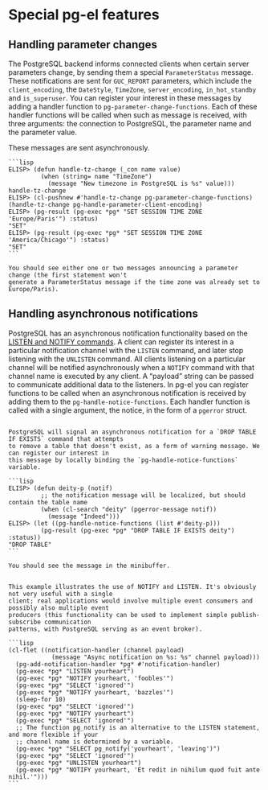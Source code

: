 # Special pg-el features 


## Handling parameter changes

The PostgreSQL backend informs connected clients when certain server parameters change, by sending
them a special `ParameterStatus` message. These notifications are sent for `GUC_REPORT` parameters,
which include the `client_encoding`, the `DateStyle`, `TimeZone`, `server_encoding`,
`in_hot_standby` and `is_superuser`. You can register your interest in these messages by adding a
handler function to `pg-parameter-change-functions`. Each of these handler functions will be called
when such as message is received, with three arguments: the connection to PostgreSQL, the parameter
name and the parameter value.

These messages are sent asynchronously. 


~~~admonish example title="Handling changes to session timezone"
```lisp
ELISP> (defun handle-tz-change (_con name value)
         (when (string= name "TimeZone")
           (message "New timezone in PostgreSQL is %s" value)))
handle-tz-change
ELISP> (cl-pushnew #'handle-tz-change pg-parameter-change-functions)
(handle-tz-change pg-handle-parameter-client-encoding)
ELISP> (pg-result (pg-exec *pg* "SET SESSION TIME ZONE 'Europe/Paris'") :status)
"SET"
ELISP> (pg-result (pg-exec *pg* "SET SESSION TIME ZONE 'America/Chicago'") :status)
"SET"
```

You should see either one or two messages announcing a parameter change (the first statement won't
generate a ParameterStatus message if the time zone was already set to Europe/Paris).

~~~


## Handling asynchronous notifications

PostgreSQL has an asynchronous notification functionality based on the [LISTEN and NOTIFY
commands](https://www.postgresql.org/docs/current/libpq-notify.html). A client can register its
interest in a particular notification channel with the `LISTEN` command, and later stop listening
with the `UNLISTEN` command. All clients listening on a particular channel will be notified
asynchronously when a `NOTIFY` command with that channel name is executed by any client. A “payload”
string can be passed to communicate additional data to the listeners. In pg-el you can register
functions to be called when an asynchronous notification is received by adding them to the
`pg-handle-notice-functions`. Each handler function is called with a single argument, the notice, in
the form of a `pgerror` struct. 


~~~admonish example title="Looking out for DROP TABLE commands"

PostgreSQL will signal an asynchronous notification for a `DROP TABLE IF EXISTS` command that attempts
to remove a table that doesn't exist, as a form of warning message. We can register our interest in
this message by locally binding the `pg-handle-notice-functions` variable.

```lisp
ELISP> (defun deity-p (notif)
         ;; the notification message will be localized, but should contain the table name
         (when (cl-search "deity" (pgerror-message notif))
           (message "Indeed")))
ELISP> (let ((pg-handle-notice-functions (list #'deity-p)))
         (pg-result (pg-exec *pg* "DROP TABLE IF EXISTS deity") :status))
"DROP TABLE"
```

You should see the message in the minibuffer.
~~~


~~~admonish example title="Using NOTIFY / LISTEN"

This example illustrates the use of NOTIFY and LISTEN. It's obviously not very useful with a single
client; real applications would involve multiple event consumers and possibly also multiple event
producers (this functionality can be used to implement simple publish-subscribe communication
patterns, with PostgreSQL serving as an event broker).

```lisp
(cl-flet ((notification-handler (channel payload)
            (message "Async notification on %s: %s" channel payload)))
  (pg-add-notification-handler *pg* #'notification-handler)
  (pg-exec *pg* "LISTEN yourheart")
  (pg-exec *pg* "NOTIFY yourheart, 'foobles'")
  (pg-exec *pg* "SELECT 'ignored'")
  (pg-exec *pg* "NOTIFY yourheart, 'bazzles'")
  (sleep-for 10)
  (pg-exec *pg* "SELECT 'ignored'")
  (pg-exec *pg* "NOTIFY yourheart")
  (pg-exec *pg* "SELECT 'ignored'")
  ;; The function pg_notify is an alternative to the LISTEN statement, and more flexible if your
  ;; channel name is determined by a variable.
  (pg-exec *pg* "SELECT pg_notify('yourheart', 'leaving')")
  (pg-exec *pg* "SELECT 'ignored'")
  (pg-exec *pg* "UNLISTEN yourheart")
  (pg-exec *pg* "NOTIFY yourheart, 'Et redit in nihilum quod fuit ante nihil.'")))
```

~~~

